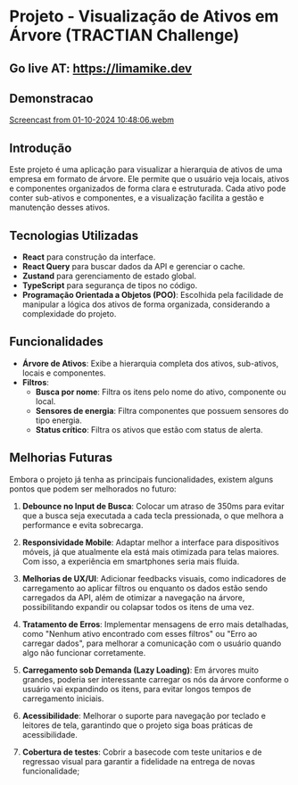 # Projeto - Visualização de Ativos em Árvore (TRACTIAN Challenge)

## Go live AT: https://limamike.dev

## Demonstracao

[Screencast from 01-10-2024 10:48:06.webm](https://github.com/user-attachments/assets/cfa91778-2c4b-4fff-8da8-03968b5e9a1a)

## Introdução

Este projeto é uma aplicação para visualizar a hierarquia de ativos de uma empresa em formato de árvore. Ele permite que o usuário veja locais, ativos e componentes organizados de forma clara e estruturada. Cada ativo pode conter sub-ativos e componentes, e a visualização facilita a gestão e manutenção desses ativos.

## Tecnologias Utilizadas

- **React** para construção da interface.
- **React Query** para buscar dados da API e gerenciar o cache.
- **Zustand** para gerenciamento de estado global.
- **TypeScript** para segurança de tipos no código.
- **Programação Orientada a Objetos (POO)**: Escolhida pela facilidade de manipular a lógica dos ativos de forma organizada, considerando a complexidade do projeto.

## Funcionalidades

- **Árvore de Ativos**: Exibe a hierarquia completa dos ativos, sub-ativos, locais e componentes.
- **Filtros**:
  - **Busca por nome**: Filtra os itens pelo nome do ativo, componente ou local.
  - **Sensores de energia**: Filtra componentes que possuem sensores do tipo energia.
  - **Status crítico**: Filtra os ativos que estão com status de alerta.

## Melhorias Futuras

Embora o projeto já tenha as principais funcionalidades, existem alguns pontos que podem ser melhorados no futuro:

1. **Debounce no Input de Busca**: Colocar um atraso de 350ms para evitar que a busca seja executada a cada tecla pressionada, o que melhora a performance e evita sobrecarga.

2. **Responsividade Mobile**: Adaptar melhor a interface para dispositivos móveis, já que atualmente ela está mais otimizada para telas maiores. Com isso, a experiência em smartphones seria mais fluida.

3. **Melhorias de UX/UI**: Adicionar feedbacks visuais, como indicadores de carregamento ao aplicar filtros ou enquanto os dados estão sendo carregados da API, além de otimizar a navegação na árvore, possibilitando expandir ou colapsar todos os itens de uma vez.

4. **Tratamento de Erros**: Implementar mensagens de erro mais detalhadas, como "Nenhum ativo encontrado com esses filtros" ou "Erro ao carregar dados", para melhorar a comunicação com o usuário quando algo não funcionar corretamente.

5. **Carregamento sob Demanda (Lazy Loading)**: Em árvores muito grandes, poderia ser interessante carregar os nós da árvore conforme o usuário vai expandindo os itens, para evitar longos tempos de carregamento iniciais.

6. **Acessibilidade**: Melhorar o suporte para navegação por teclado e leitores de tela, garantindo que o projeto siga boas práticas de acessibilidade.

7. **Cobertura de testes**: Cobrir a basecode com teste unitarios e de regressao visual para garantir a fidelidade na entrega de novas funcionalidade;
